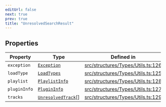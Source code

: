 ```yaml
---
editUrl: false
next: true
prev: true
title: "UnresolvedSearchResult"
---
```


## Properties

| Property | Type | Defined in |
| ------ | ------ | ------ |
| `exception` | [`Exception`](/api/interfaces/exception/) | [src/structures/Types/Utils.ts:126](https://github.com/appujet/lavalink-client/blob/4880e032861893b27e80b7c2d6c36639afbb3479/src/structures/Types/Utils.ts#L126) |
| `loadType` | [`LoadTypes`](/api/type-aliases/loadtypes/) | [src/structures/Types/Utils.ts:125](https://github.com/appujet/lavalink-client/blob/4880e032861893b27e80b7c2d6c36639afbb3479/src/structures/Types/Utils.ts#L125) |
| `playlist` | [`PlaylistInfo`](/api/interfaces/playlistinfo/) | [src/structures/Types/Utils.ts:128](https://github.com/appujet/lavalink-client/blob/4880e032861893b27e80b7c2d6c36639afbb3479/src/structures/Types/Utils.ts#L128) |
| `pluginInfo` | [`PluginInfo`](/api/interfaces/plugininfo/) | [src/structures/Types/Utils.ts:127](https://github.com/appujet/lavalink-client/blob/4880e032861893b27e80b7c2d6c36639afbb3479/src/structures/Types/Utils.ts#L127) |
| `tracks` | [`UnresolvedTrack`](/api/interfaces/unresolvedtrack/)[] | [src/structures/Types/Utils.ts:129](https://github.com/appujet/lavalink-client/blob/4880e032861893b27e80b7c2d6c36639afbb3479/src/structures/Types/Utils.ts#L129) |
